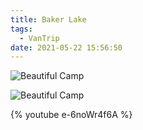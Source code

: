 ```yaml
---
title: Baker Lake
tags:
  - VanTrip
date: 2021-05-22 15:56:50
---
```


![Beautiful Camp](beautiful-camp1.jpg)

![Beautiful Camp](beautiful-camp2.jpg)

{% youtube e-6noWr4f6A %}
